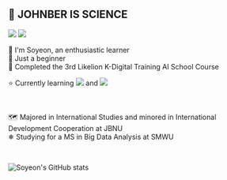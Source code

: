 ## 🔬 JOHNBER IS SCIENCE

<a href="mailto:syyang@sookmyung.ac.kr" target="_blank"><img src="https://img.shields.io/badge/Gmail-EA4335?style=flat-square&logo=Gmail&logoColor=white"/></a>
<a href="https://velog.io/@xoyeon" target="_blank"><img src="https://img.shields.io/badge/Velog-20c997?style=flat-square&logo=Vimeo&logoColor=white"/></a>
</br>

👋 I'm Soyeon, an enthusiastic learner   
🌱 Just a beginner   
🦁 Completed the 3rd Likelion K-Digital Training AI School Course

⭐ Currently learning
<img src="https://img.shields.io/badge/Python-3776AB?style=flat-square&logo=Python&logoColor=white"/></a> and 
<img src="https://img.shields.io/badge/R-276DC3?style=flat-square&logo=R&logoColor=white"/></a>

</br>

🗺 Majored in International Studies and minored in International Development Cooperation at JBNU   
❄ Studying for a MS in Big Data Analysis at SMWU



</br>



![Soyeon's GitHub stats](https://github-readme-stats.vercel.app/api?username=xoyeon&show_icons=true&theme=buefy)
